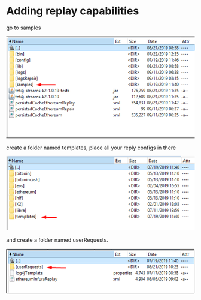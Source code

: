 # Adding replay capabilities

go to samples

![image](../../screenshots/deployment/pointerToSamples.png)

create a folder named templates, place all your reply configs in there

![image](../../screenshots/deployment/pointerToTemplatesDir.png)

and create a folder named userRequests.

![image](../../screenshots/deployment/pointerToUserRequests.png)